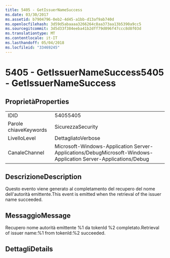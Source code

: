 ```yaml
---
title: 5405 - GetIssuerNameSuccess
ms.date: 03/30/2017
ms.assetid: b7904796-0eb2-4d45-a1bb-d13af9ab740d
ms.openlocfilehash: 3d59d5abaaaa3266264c8aa373aa13b5390a9cc5
ms.sourcegitcommit: 3d5d33f384eeba41b2dff79d096f47ccc8d8f03d
ms.translationtype: MT
ms.contentlocale: it-IT
ms.lasthandoff: 05/04/2018
ms.locfileid: "33469245"
---
```

# <a name="5405---getissuernamesuccess"></a><span data-ttu-id="3bb5a-102">5405 - GetIssuerNameSuccess</span><span class="sxs-lookup"><span data-stu-id="3bb5a-102">5405 - GetIssuerNameSuccess</span></span>
## <a name="properties"></a><span data-ttu-id="3bb5a-103">Proprietà</span><span class="sxs-lookup"><span data-stu-id="3bb5a-103">Properties</span></span>  
  
|||  
|-|-|  
|<span data-ttu-id="3bb5a-104">ID</span><span class="sxs-lookup"><span data-stu-id="3bb5a-104">ID</span></span>|<span data-ttu-id="3bb5a-105">5405</span><span class="sxs-lookup"><span data-stu-id="3bb5a-105">5405</span></span>|  
|<span data-ttu-id="3bb5a-106">Parole chiave</span><span class="sxs-lookup"><span data-stu-id="3bb5a-106">Keywords</span></span>|<span data-ttu-id="3bb5a-107">Sicurezza</span><span class="sxs-lookup"><span data-stu-id="3bb5a-107">Security</span></span>|  
|<span data-ttu-id="3bb5a-108">Livello</span><span class="sxs-lookup"><span data-stu-id="3bb5a-108">Level</span></span>|<span data-ttu-id="3bb5a-109">Dettagliato</span><span class="sxs-lookup"><span data-stu-id="3bb5a-109">Verbose</span></span>|  
|<span data-ttu-id="3bb5a-110">Canale</span><span class="sxs-lookup"><span data-stu-id="3bb5a-110">Channel</span></span>|<span data-ttu-id="3bb5a-111">Microsoft-Windows-Application Server-Applications/Debug</span><span class="sxs-lookup"><span data-stu-id="3bb5a-111">Microsoft-Windows-Application Server-Applications/Debug</span></span>|  
  
## <a name="description"></a><span data-ttu-id="3bb5a-112">Descrizione</span><span class="sxs-lookup"><span data-stu-id="3bb5a-112">Description</span></span>  
 <span data-ttu-id="3bb5a-113">Questo evento viene generato al completamento del recupero del nome dell'autorità emittente.</span><span class="sxs-lookup"><span data-stu-id="3bb5a-113">This event is emitted when the retrieval of the issuer name succeeded.</span></span>  
  
## <a name="message"></a><span data-ttu-id="3bb5a-114">Messaggio</span><span class="sxs-lookup"><span data-stu-id="3bb5a-114">Message</span></span>  
 <span data-ttu-id="3bb5a-115">Recupero nome autorità emittente %1 da tokenId %2 completato.</span><span class="sxs-lookup"><span data-stu-id="3bb5a-115">Retrieval of issuer name:%1 from tokenId:%2 succeeded.</span></span>  
  
## <a name="details"></a><span data-ttu-id="3bb5a-116">Dettagli</span><span class="sxs-lookup"><span data-stu-id="3bb5a-116">Details</span></span>
